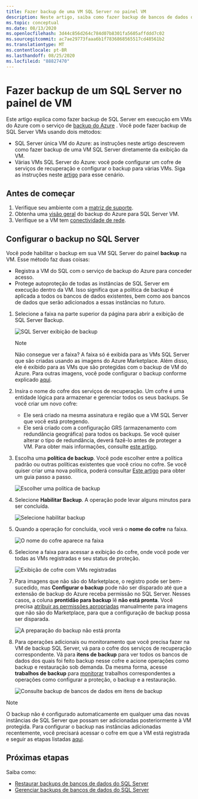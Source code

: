 ```yaml
---
title: Fazer backup de uma VM SQL Server no painel VM
description: Neste artigo, saiba como fazer backup de bancos de dados do SQL Server em máquinas virtuais do Azure por meio do painel VM.
ms.topic: conceptual
ms.date: 08/13/2020
ms.openlocfilehash: 3d44c856d264c784d07b8301fa5605affddd7c02
ms.sourcegitcommit: ac7ae29773faaa6b1f7836868565517cd48561b2
ms.translationtype: MT
ms.contentlocale: pt-BR
ms.lasthandoff: 08/25/2020
ms.locfileid: "88827470"
---
```

# <a name="back-up-a-sql-server-from-the-vm-pane"></a>Fazer backup de um SQL Server no painel de VM

Este artigo explica como fazer backup de SQL Server em execução em VMs do Azure com o serviço de [backup do Azure](backup-overview.md) . Você pode fazer backup de SQL Server VMs usando dois métodos:

- SQL Server única VM do Azure: as instruções neste artigo descrevem como fazer backup de uma VM SQL Server diretamente da exibição da VM.
- Várias VMs SQL Server do Azure: você pode configurar um cofre de serviços de recuperação e configurar o backup para várias VMs. Siga as instruções neste [artigo](backup-sql-server-database-azure-vms.md) para esse cenário.

## <a name="before-you-start"></a>Antes de começar

1. Verifique seu ambiente com a [matriz de suporte](sql-support-matrix.md).
2. Obtenha uma [visão geral](backup-azure-sql-database.md) do backup do Azure para SQL Server VM.
3. Verifique se a VM tem [conectividade de rede](backup-sql-server-database-azure-vms.md#establish-network-connectivity).

## <a name="configure-backup-on-the-sql-server"></a>Configurar o backup no SQL Server

Você pode habilitar o backup em sua VM SQL Server do painel **backup** na VM. Esse método faz duas coisas:

- Registra a VM do SQL com o serviço de backup do Azure para conceder acesso.
- Protege autoproteção de todas as instâncias de SQL Server em execução dentro da VM. Isso significa que a política de backup é aplicada a todos os bancos de dados existentes, bem como aos bancos de dados que serão adicionados a essas instâncias no futuro.

1. Selecione a faixa na parte superior da página para abrir a exibição de SQL Server Backup.

    ![SQL Server exibição de backup](./media/backup-sql-server-vm-from-vm-pane/sql-server-backup-view.png)

    >[!NOTE]
    >Não consegue ver a faixa? A faixa só é exibida para as VMs SQL Server que são criadas usando as imagens do Azure Marketplace. Além disso, ele é exibido para as VMs que são protegidas com o backup de VM do Azure. Para outras imagens, você pode configurar o backup conforme explicado [aqui](backup-sql-server-database-azure-vms.md).

2. Insira o nome do cofre dos serviços de recuperação. Um cofre é uma entidade lógica para armazenar e gerenciar todos os seus backups. Se você criar um novo cofre:

    - Ele será criado na mesma assinatura e região que a VM SQL Server que você está protegendo.
    - Ele será criado com a configuração GRS (armazenamento com redundância geográfica) para todos os backups. Se você quiser alterar o tipo de redundância, deverá fazê-lo antes de proteger a VM. Para obter mais informações, consulte [este artigo](backup-create-rs-vault.md#set-storage-redundancy).

3. Escolha uma **política de backup**. Você pode escolher entre a política padrão ou outras políticas existentes que você criou no cofre. Se você quiser criar uma nova política, poderá consultar [Este artigo](backup-sql-server-database-azure-vms.md#create-a-backup-policy) para obter um guia passo a passo.

    ![Escolher uma política de backup](./media/backup-sql-server-vm-from-vm-pane/backup-policy.png)

4. Selecione **Habilitar Backup**. A operação pode levar alguns minutos para ser concluída.

    ![Selecione habilitar backup](./media/backup-sql-server-vm-from-vm-pane/enable-backup.png)

5. Quando a operação for concluída, você verá o **nome do cofre** na faixa.

    ![O nome do cofre aparece na faixa](./media/backup-sql-server-vm-from-vm-pane/vault-name.png)

6. Selecione a faixa para acessar a exibição do cofre, onde você pode ver todas as VMs registradas e seu status de proteção.

    ![Exibição de cofre com VMs registradas](./media/backup-sql-server-vm-from-vm-pane/vault-view.png)

7. Para imagens que não são do Marketplace, o registro pode ser bem-sucedido, mas **Configurar o backup** pode não ser disparado até que a extensão de backup do Azure receba permissão no SQL Server. Nesses casos, a coluna **prontidão para backup** lê **não está pronta**. Você precisa [atribuir as permissões apropriadas](backup-azure-sql-database.md#set-vm-permissions) manualmente para imagens que não são do Marketplace, para que a configuração de backup possa ser disparada.

    ![A preparação do backup não está pronta](./media/backup-sql-server-vm-from-vm-pane/backup-readiness-not-ready.png)

8. Para operações adicionais ou monitoramento que você precisa fazer na VM de backup SQL Server, vá para o cofre dos serviços de recuperação correspondente. Vá para **itens de backup** para ver todos os bancos de dados dos quais foi feito backup nesse cofre e acione operações como backup e restauração sob demanda. Da mesma forma, acesse **trabalhos de backup** para [monitorar](manage-monitor-sql-database-backup.md) trabalhos correspondentes a operações como configurar a proteção, o backup e a restauração.

    ![Consulte backup de bancos de dados em itens de backup](./media/backup-sql-server-vm-from-vm-pane/backup-items.png)

>[!NOTE]
>O backup não é configurado automaticamente em qualquer uma das novas instâncias de SQL Server que possam ser adicionadas posteriormente à VM protegida. Para configurar o backup nas instâncias adicionadas recentemente, você precisará acessar o cofre em que a VM está registrada e seguir as etapas listadas [aqui](backup-sql-server-database-azure-vms.md).

## <a name="next-steps"></a>Próximas etapas

Saiba como:

- [Restaurar backups de bancos de dados do SQL Server](restore-sql-database-azure-vm.md)
- [Gerenciar backups de bancos de dados do SQL Server](manage-monitor-sql-database-backup.md)
